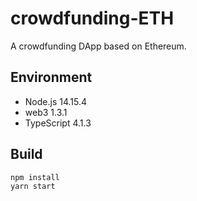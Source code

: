 # crowdfunding-ETH

A crowdfunding DApp based on Ethereum.

## Environment

- Node.js 14.15.4
- web3 1.3.1
- TypeScript 4.1.3

## Build

```bash
npm install
yarn start
```
